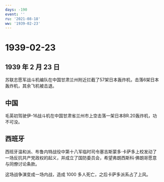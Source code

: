 ```yaml
---
days: -190
event: ''
ru: '2021-08-18'
ww: '1939-02-23'
---
```


# 1939-02-23

## 1939 年 2 月 23 日

苏联志愿军战斗机编队在中国甘肃兰州附近拦截了57架日本轰炸机，击落6架日本轰炸机，其余飞机被击退。

## 中国

毛英初驾驶伊-16战斗机在中国甘肃省兰州市上空击落一架日本BR.20轰炸机，功不可没。

## 西班牙

西班牙温和派、布鲁内特战役中第十八军临时司令塞吉斯蒙多·卡萨多上校发动了一场反抗共产党政权的起义，并成立了国防委员会，希望弗朗西斯科·佛朗哥愿意与同僚讨论条款。

这场战争演变成一场内战，造成 1000 多人死亡，之后卡萨多派系占了上风。